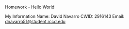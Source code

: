 Homework - Hello World

My Information
Name: David Navarro
CWID: 2916143
Email: dnavarro51@student.rccd.edu
